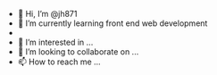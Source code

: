 - 👋 Hi, I’m @jh871
- 🌱 I’m currently learning front end web development
- 
- 👀 I’m interested in ...
- 💞️ I’m looking to collaborate on ...
- 📫 How to reach me ...

<!---
jh871/jh871 is a ✨ special ✨ repository because its `README.md` (this file) appears on your GitHub profile.
You can click the Preview link to take a look at your changes.
--->
